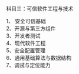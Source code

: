 科目三：可信软件工程与技术

1、 安全可信基础  
2、开源与第三方组件  
3、开发者测试  
4、现代软件工程  
5、安全配置管理  
6、通用基础算法与数据结构  
7、调试与定位能力  

